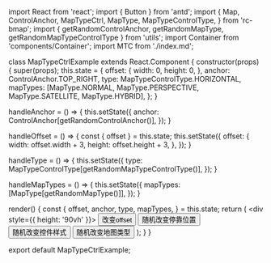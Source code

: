 import React from 'react';
import { Button } from 'antd';
import {
  Map,
  ControlAnchor,
  MapTypeCtrl,
  MapType,
  MapTypeControlType,
} from 'rc-bmap';
import { getRandomControlAnchor, getRandomMapType, getRandomMapTypeControlType } from 'utils';
import Container from 'components/Container';
import MTC from './index.md';

class MapTypeCtrlExample extends React.Component {
  constructor(props) {
    super(props);
    this.state = {
      offset: {
        width: 0,
        height: 0,
      },
      anchor: ControlAnchor.TOP_RIGHT,
      type: MapTypeControlType.HORIZONTAL,
      mapTypes: [MapType.NORMAL, MapType.PERSPECTIVE, MapType.SATELLITE, MapType.HYBRID],
    };
  }

  handleAnchor = () => {
    this.setState({
      anchor: ControlAnchor[getRandomControlAnchor()],
    });
  }

  handleOffset = () => {
    const { offset } = this.state;
    this.setState({
      offset: {
        width: offset.width + 3,
        height: offset.height + 3,
      },
    });
  }

  handleType = () => {
    this.setState({
      type: MapTypeControlType[getRandomMapTypeControlType()],
    });
  }

  handleMapTypes = () => {
    this.setState({
      mapTypes: [MapType[getRandomMapType()]],
    });
  }

  render() {
    const {
      offset, anchor, type, mapTypes,
    } = this.state;
    return (
      <Container code={MTC}>
        <div style={{ height: '90vh' }}>
          <Map
            ak="dbLUj1nQTvDvKXkov5fhnH5HIE88RUEO"
            scrollWheelZoom
          >
            <MapTypeCtrl
              offset={offset}
              anchor={anchor}
              type={type}
              mapTypes={mapTypes}
            />
          </Map>
          <Button onClick={this.handleOffset}>改变offset</Button>
          <Button onClick={this.handleAnchor}>随机改变停靠位置</Button>
          <Button onClick={this.handleType}>随机改变控件样式</Button>
          <Button onClick={this.handleMapTypes}>随机改变地图类型</Button>
        </div>
      </Container>
    );
  }
}

export default MapTypeCtrlExample;
